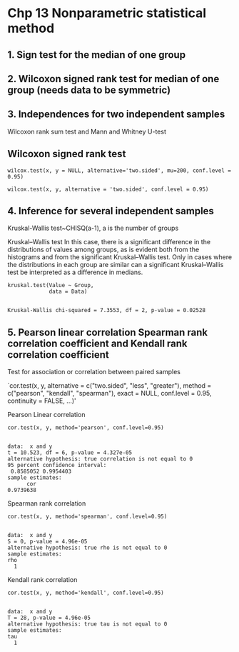 # Chp 13 Nonparametric statistical method

## 1. Sign test for the median of one group

## 2. Wilcoxon signed rank test for median of one group (needs data to be symmetric)

## 3. Independences for two independent samples

Wilcoxon rank sum test and Mann and Whitney U-test
## Wilcoxon signed rank test

`wilcox.test(x, y = NULL, alternative='two.sided', mu=200, conf.level = 0.95)`

`wilcox.test(x, y, alternative = 'two.sided', conf.level = 0.95)`
## 4. Inference for several independent samples
Kruskal-Wallis test~CHISQ(a-1), a is the number of groups

Kruskal–Wallis test
In this case, there is a significant difference in the distributions of values among groups, as is evident both from the histograms and from the significant Kruskal–Wallis test.  Only in cases where the distributions in each group are similar can a significant Kruskal–Wallis test be interpreted as a difference in medians.

```
kruskal.test(Value ~ Group, 
             data = Data)


Kruskal-Wallis chi-squared = 7.3553, df = 2, p-value = 0.02528
```

## 5. Pearson linear correlation Spearman rank correlation coefficient and Kendall rank correlation coefficient

Test for association or correlation between paired samples

`cor.test(x, y,
         alternative = c("two.sided", "less", "greater"),
         method = c("pearson", "kendall", "spearman"),
         exact = NULL, conf.level = 0.95, continuity = FALSE, ...)'
         
Pearson Linear correlation

`cor.test(x, y, method='pearson', conf.level=0.95)`

```	Pearson's product-moment correlation

data:  x and y
t = 10.523, df = 6, p-value = 4.327e-05
alternative hypothesis: true correlation is not equal to 0
95 percent confidence interval:
 0.8585052 0.9954403
sample estimates:
      cor 
0.9739638 
```

Spearman rank correlation

`cor.test(x, y, method='spearman', conf.level=0.95)`

```	Spearman's rank correlation rho

data:  x and y
S = 0, p-value = 4.96e-05
alternative hypothesis: true rho is not equal to 0
sample estimates:
rho 
  1 
 ``` 
Kendall rank correlation

`cor.test(x, y, method='kendall', conf.level=0.95)`

```	Kendall's rank correlation tau

data:  x and y
T = 28, p-value = 4.96e-05
alternative hypothesis: true tau is not equal to 0
sample estimates:
tau 
  1 
  
